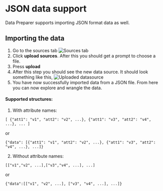 # JSON data support

Data Preparer supports importing JSON format data as well. 


## Importing the data
1. Go to the sources tab
![Sources tab](https://i.imgur.com/IQvHsTG.png)
2. Click **upload sources**. After this you should get a prompt to choose a file.
3. Press **upload**
4. After this step you should see the new data source. It should look something like this,
![Uploaded datasource](https://i.imgur.com/7rGkZRj.png)
5. You have now successfully imported data from a JSON file. From here you can now explore and wrangle the data.

#### Supported structures:
1. With attribute names:

``
[ {"att1": "v1", "att2": "v2", ...},
{"att1": "v3", "att2": "v4", ...}, ... ]
``

or

``
{"data": [{"att1": "v1", "att2": "v2", ...},
{"att1": "v3", "att2": "v4", ...}, ...]}
``

2. Without attribute names:

``
[["v1","v2", ...],["v3","v4", ...], ...]
``

or

``
{"data":[["v1", "v2", ...], ["v3", "v4", ...], ...]}
``